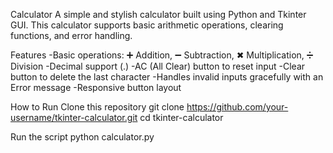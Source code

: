 Calculator
A simple and stylish calculator built using Python and Tkinter GUI.
This calculator supports basic arithmetic operations, clearing functions, and error handling.

Features
-Basic operations: ➕ Addition, ➖ Subtraction, ✖ Multiplication, ➗ Division
-Decimal support (.)
-AC (All Clear) button to reset input
-Clear button to delete the last character
-Handles invalid inputs gracefully with an Error message
-Responsive button layout

How to Run
Clone this repository
git clone https://github.com/your-username/tkinter-calculator.git
cd tkinter-calculator

Run the script
python calculator.py
